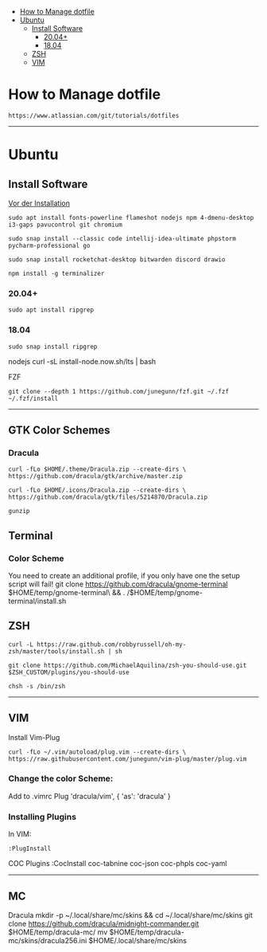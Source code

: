 - [How to Manage dotfile](#how-to-manage-dotfile)
- [Ubuntu](#ubuntu)
  - [Install Software](#install-software)
    - [20.04+](#2004)
    - [18.04](#1804)
  - [ZSH](#zsh)
  - [VIM](#vim)

# How to Manage dotfile
```
https://www.atlassian.com/git/tutorials/dotfiles
```

---

# Ubuntu

## Install Software

[Vor der Installation](#how-to-manage-dotfiles)


```
sudo apt install fonts-powerline flameshot nodejs npm 4-dmenu-desktop i3-gaps pavucontrol git chromium
```

```
sudo snap install --classic code intellij-idea-ultimate phpstorm pycharm-professional go

sudo snap install rocketchat-desktop bitwarden discord drawio
```

```
npm install -g terminalizer
```

### 20.04+

```
sudo apt install ripgrep 
```

### 18.04

```
sudo snap install ripgrep
```

nodejs
    curl -sL install-node.now.sh/lts | bash

FZF

```
git clone --depth 1 https://github.com/junegunn/fzf.git ~/.fzf ~/.fzf/install
```

---

## GTK Color Schemes 
### Dracula
    curl -fLo $HOME/.theme/Dracula.zip --create-dirs \
    https://github.com/dracula/gtk/archive/master.zip

    curl -fLo $HOME/.icons/Dracula.zip --create-dirs \                               
    https://github.com/dracula/gtk/files/5214870/Dracula.zip

    gunzip
## Terminal
### Color Scheme
You need to create an additional profile, if you only have one the setup script will fail!
    git clone https://github.com/dracula/gnome-terminal $HOME/temp/gnome-terminal\
    && . /$HOME/temp/gnome-terminal/install.sh

## ZSH

```
curl -L https://raw.github.com/robbyrussell/oh-my-zsh/master/tools/install.sh | sh
```

```
git clone https://github.com/MichaelAquilina/zsh-you-should-use.git $ZSH_CUSTOM/plugins/you-should-use
```

```
chsh -s /bin/zsh
```

---

## VIM

Install Vim-Plug
```
curl -fLo ~/.vim/autoload/plug.vim --create-dirs \
https://raw.githubusercontent.com/junegunn/vim-plug/master/plug.vim
```

### Change the color Scheme:
Add to .vimrc
    Plug 'dracula/vim', { 'as': 'dracula' }

### Installing Plugins
In VIM:
```
:PlugInstall
```
COC Plugins
    :CocInstall coc-tabnine coc-json coc-phpls coc-yaml

----

## MC
Dracula
mkdir -p ~/.local/share/mc/skins && cd ~/.local/share/mc/skins
git clone https://github.com/dracula/midnight-commander.git $HOME/temp/dracula-mc/
mv $HOME/temp/dracula-mc/skins/dracula256.ini $HOME/.local/share/mc/skins
